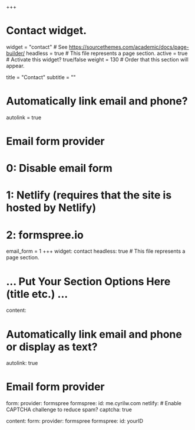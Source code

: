 +++
# Contact widget.
widget = "contact"  # See https://sourcethemes.com/academic/docs/page-builder/
headless = true  # This file represents a page section.
active = true  # Activate this widget? true/false
weight = 130  # Order that this section will appear.

title = "Contact"
subtitle = ""

# Automatically link email and phone?
autolink = true

# Email form provider
#   0: Disable email form
#   1: Netlify (requires that the site is hosted by Netlify)
#   2: formspree.io
email_form = 1
+++
widget: contact
headless: true  # This file represents a page section.

# ... Put Your Section Options Here (title etc.) ...

content:
  # Automatically link email and phone or display as text?
  autolink: true
  
  # Email form provider
  form:
    provider: formspree
    formspree:
      id: me.cyrilw.com
    netlify:
      # Enable CAPTCHA challenge to reduce spam?
      captcha: true
      

content:
  form:
    provider: formspree
    formspree:
      id: yourID
